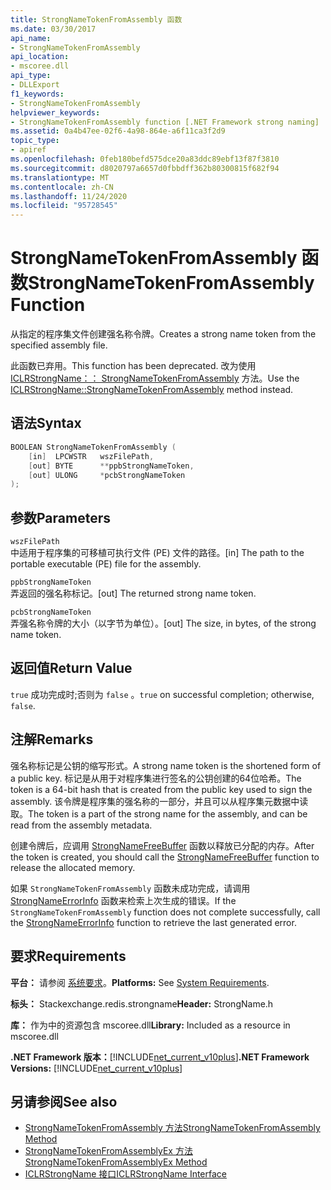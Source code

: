 ```yaml
---
title: StrongNameTokenFromAssembly 函数
ms.date: 03/30/2017
api_name:
- StrongNameTokenFromAssembly
api_location:
- mscoree.dll
api_type:
- DLLExport
f1_keywords:
- StrongNameTokenFromAssembly
helpviewer_keywords:
- StrongNameTokenFromAssembly function [.NET Framework strong naming]
ms.assetid: 0a4b47ee-02f6-4a98-864e-a6f11ca3f2d9
topic_type:
- apiref
ms.openlocfilehash: 0feb180befd575dce20a83ddc89ebf13f87f3810
ms.sourcegitcommit: d8020797a6657d0fbbdff362b80300815f682f94
ms.translationtype: MT
ms.contentlocale: zh-CN
ms.lasthandoff: 11/24/2020
ms.locfileid: "95728545"
---
```

# <a name="strongnametokenfromassembly-function"></a><span data-ttu-id="5b640-102">StrongNameTokenFromAssembly 函数</span><span class="sxs-lookup"><span data-stu-id="5b640-102">StrongNameTokenFromAssembly Function</span></span>

<span data-ttu-id="5b640-103">从指定的程序集文件创建强名称令牌。</span><span class="sxs-lookup"><span data-stu-id="5b640-103">Creates a strong name token from the specified assembly file.</span></span>  
  
 <span data-ttu-id="5b640-104">此函数已弃用。</span><span class="sxs-lookup"><span data-stu-id="5b640-104">This function has been deprecated.</span></span> <span data-ttu-id="5b640-105">改为使用 [ICLRStrongName：： StrongNameTokenFromAssembly](../hosting/iclrstrongname-strongnametokenfromassembly-method.md) 方法。</span><span class="sxs-lookup"><span data-stu-id="5b640-105">Use the [ICLRStrongName::StrongNameTokenFromAssembly](../hosting/iclrstrongname-strongnametokenfromassembly-method.md) method instead.</span></span>  
  
## <a name="syntax"></a><span data-ttu-id="5b640-106">语法</span><span class="sxs-lookup"><span data-stu-id="5b640-106">Syntax</span></span>  
  
```cpp  
BOOLEAN StrongNameTokenFromAssembly (  
    [in]  LPCWSTR   wszFilePath,  
    [out] BYTE      **ppbStrongNameToken,  
    [out] ULONG     *pcbStrongNameToken  
);  
```  
  
## <a name="parameters"></a><span data-ttu-id="5b640-107">参数</span><span class="sxs-lookup"><span data-stu-id="5b640-107">Parameters</span></span>  

 `wszFilePath`  
 <span data-ttu-id="5b640-108">中适用于程序集的可移植可执行文件 (PE) 文件的路径。</span><span class="sxs-lookup"><span data-stu-id="5b640-108">[in] The path to the portable executable (PE) file for the assembly.</span></span>  
  
 `ppbStrongNameToken`  
 <span data-ttu-id="5b640-109">弄返回的强名称标记。</span><span class="sxs-lookup"><span data-stu-id="5b640-109">[out] The returned strong name token.</span></span>  
  
 `pcbStrongNameToken`  
 <span data-ttu-id="5b640-110">弄强名称令牌的大小（以字节为单位）。</span><span class="sxs-lookup"><span data-stu-id="5b640-110">[out] The size, in bytes, of the strong name token.</span></span>  
  
## <a name="return-value"></a><span data-ttu-id="5b640-111">返回值</span><span class="sxs-lookup"><span data-stu-id="5b640-111">Return Value</span></span>  

 <span data-ttu-id="5b640-112">`true` 成功完成时;否则为 `false` 。</span><span class="sxs-lookup"><span data-stu-id="5b640-112">`true` on successful completion; otherwise, `false`.</span></span>  
  
## <a name="remarks"></a><span data-ttu-id="5b640-113">注解</span><span class="sxs-lookup"><span data-stu-id="5b640-113">Remarks</span></span>  

 <span data-ttu-id="5b640-114">强名称标记是公钥的缩写形式。</span><span class="sxs-lookup"><span data-stu-id="5b640-114">A strong name token is the shortened form of a public key.</span></span> <span data-ttu-id="5b640-115">标记是从用于对程序集进行签名的公钥创建的64位哈希。</span><span class="sxs-lookup"><span data-stu-id="5b640-115">The token is a 64-bit hash that is created from the public key used to sign the assembly.</span></span> <span data-ttu-id="5b640-116">该令牌是程序集的强名称的一部分，并且可以从程序集元数据中读取。</span><span class="sxs-lookup"><span data-stu-id="5b640-116">The token is a part of the strong name for the assembly, and can be read from the assembly metadata.</span></span>  
  
 <span data-ttu-id="5b640-117">创建令牌后，应调用 [StrongNameFreeBuffer](strongnamefreebuffer-function.md) 函数以释放已分配的内存。</span><span class="sxs-lookup"><span data-stu-id="5b640-117">After the token is created, you should call the [StrongNameFreeBuffer](strongnamefreebuffer-function.md) function to release the allocated memory.</span></span>  
  
 <span data-ttu-id="5b640-118">如果 `StrongNameTokenFromAssembly` 函数未成功完成，请调用 [StrongNameErrorInfo](strongnameerrorinfo-function.md) 函数来检索上次生成的错误。</span><span class="sxs-lookup"><span data-stu-id="5b640-118">If the `StrongNameTokenFromAssembly` function does not complete successfully, call the [StrongNameErrorInfo](strongnameerrorinfo-function.md) function to retrieve the last generated error.</span></span>  
  
## <a name="requirements"></a><span data-ttu-id="5b640-119">要求</span><span class="sxs-lookup"><span data-stu-id="5b640-119">Requirements</span></span>  

 <span data-ttu-id="5b640-120">**平台：** 请参阅 [系统要求](../../get-started/system-requirements.md)。</span><span class="sxs-lookup"><span data-stu-id="5b640-120">**Platforms:** See [System Requirements](../../get-started/system-requirements.md).</span></span>  
  
 <span data-ttu-id="5b640-121">**标头：** Stackexchange.redis.strongname</span><span class="sxs-lookup"><span data-stu-id="5b640-121">**Header:** StrongName.h</span></span>  
  
 <span data-ttu-id="5b640-122">**库：** 作为中的资源包含 mscoree.dll</span><span class="sxs-lookup"><span data-stu-id="5b640-122">**Library:** Included as a resource in mscoree.dll</span></span>  
  
 <span data-ttu-id="5b640-123">**.NET Framework 版本：**[!INCLUDE[net_current_v10plus](../../../../includes/net-current-v10plus-md.md)]</span><span class="sxs-lookup"><span data-stu-id="5b640-123">**.NET Framework Versions:** [!INCLUDE[net_current_v10plus](../../../../includes/net-current-v10plus-md.md)]</span></span>  
  
## <a name="see-also"></a><span data-ttu-id="5b640-124">另请参阅</span><span class="sxs-lookup"><span data-stu-id="5b640-124">See also</span></span>

- [<span data-ttu-id="5b640-125">StrongNameTokenFromAssembly 方法</span><span class="sxs-lookup"><span data-stu-id="5b640-125">StrongNameTokenFromAssembly Method</span></span>](../hosting/iclrstrongname-strongnametokenfromassembly-method.md)
- [<span data-ttu-id="5b640-126">StrongNameTokenFromAssemblyEx 方法</span><span class="sxs-lookup"><span data-stu-id="5b640-126">StrongNameTokenFromAssemblyEx Method</span></span>](../hosting/iclrstrongname-strongnametokenfromassemblyex-method.md)
- [<span data-ttu-id="5b640-127">ICLRStrongName 接口</span><span class="sxs-lookup"><span data-stu-id="5b640-127">ICLRStrongName Interface</span></span>](../hosting/iclrstrongname-interface.md)
